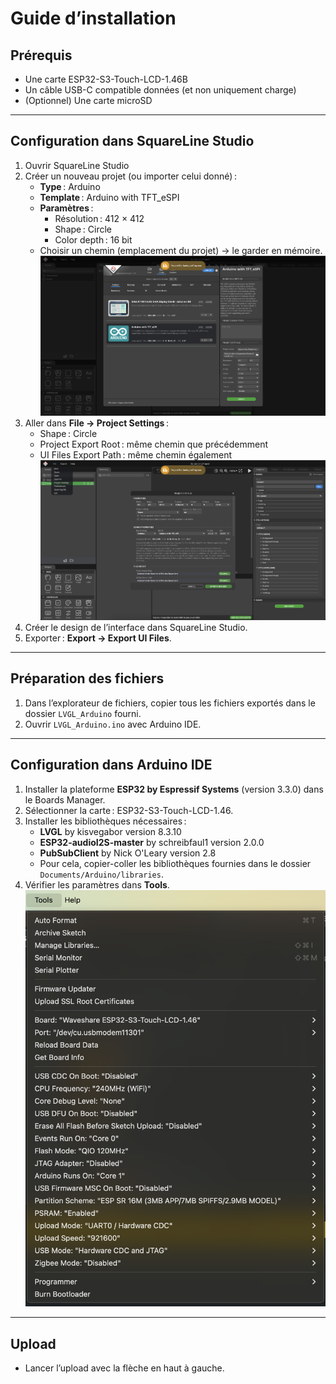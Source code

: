# Guide d’installation

## Prérequis
- Une carte ESP32-S3-Touch-LCD-1.46B
- Un câble USB-C compatible données (et non uniquement charge)
- (Optionnel) Une carte microSD

---

## Configuration dans SquareLine Studio
1. Ouvrir SquareLine Studio
2. Créer un nouveau projet (ou importer celui donné) :
   - **Type** : Arduino
   - **Template** : Arduino with TFT_eSPI
   - **Paramètres** :
     - Résolution : 412 × 412
     - Shape : Circle
     - Color depth : 16 bit
   - Choisir un chemin (emplacement du projet) → le garder en mémoire.
   ![Capture d'écran de la création du projet](ressources/create_project.png)
3. Aller dans **File → Project Settings** :
   - Shape : Circle
   - Project Export Root : même chemin que précédemment
   - UI Files Export Path : même chemin également
   ![Capture d'écran des paramètres du projet](ressources/project_settings.png)
4. Créer le design de l’interface dans SquareLine Studio.
5. Exporter : **Export → Export UI Files**.

---

## Préparation des fichiers
1. Dans l’explorateur de fichiers, copier tous les fichiers exportés dans le dossier `LVGL_Arduino` fourni.
2. Ouvrir `LVGL_Arduino.ino` avec Arduino IDE.

---

## Configuration dans Arduino IDE
1. Installer la plateforme **ESP32 by Espressif Systems** (version 3.3.0) dans le Boards Manager.
2. Sélectionner la carte : ESP32-S3-Touch-LCD-1.46.
3. Installer les bibliothèques nécessaires :
   - **LVGL** by kisvegabor version 8.3.10
   - **ESP32-audioI2S-master** by schreibfaul1 version 2.0.0
   - **PubSubClient** by Nick O'Leary version 2.8
   - Pour cela, copier-coller les bibliothèques fournies dans le dossier `Documents/Arduino/libraries`.
4. Vérifier les paramètres dans **Tools**.
![Capture d'écran des paramètres de l'outil](ressources/tools.png)

---

## Upload
- Lancer l’upload avec la flèche en haut à gauche.
